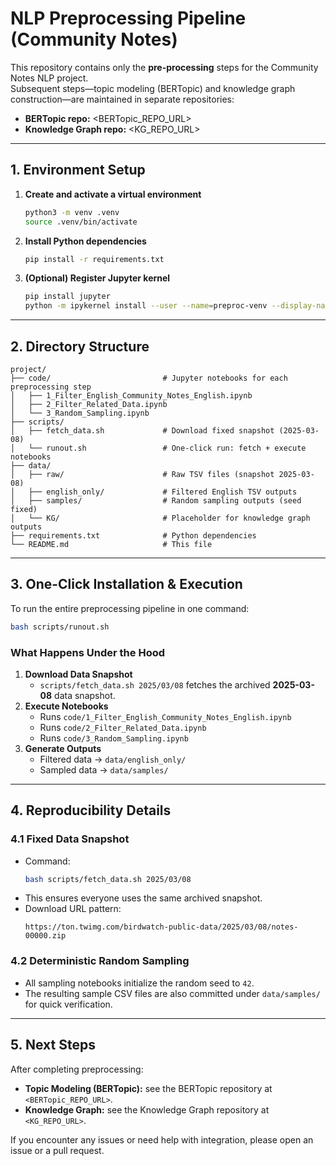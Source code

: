 # NLP Preprocessing Pipeline (Community Notes)

This repository contains only the **pre-processing** steps for the Community Notes NLP project.  
Subsequent steps—topic modeling (BERTopic) and knowledge graph construction—are maintained in separate repositories:

- **BERTopic repo:** <BERTopic_REPO_URL>
- **Knowledge Graph repo:** <KG_REPO_URL>

---

## 1. Environment Setup

1. **Create and activate a virtual environment**
   ```bash
   python3 -m venv .venv
   source .venv/bin/activate
   ```
2. **Install Python dependencies**
   ```bash
   pip install -r requirements.txt
   ```
3. **(Optional) Register Jupyter kernel**
   ```bash
   pip install jupyter
   python -m ipykernel install --user --name=preproc-venv --display-name "Python - Community Notes (.venv)"
   ```

---

## 2. Directory Structure

```
project/
├── code/                         # Jupyter notebooks for each preprocessing step
│   ├── 1_Filter_English_Community_Notes_English.ipynb
│   ├── 2_Filter_Related_Data.ipynb
│   └── 3_Random_Sampling.ipynb
├── scripts/
│   ├── fetch_data.sh             # Download fixed snapshot (2025-03-08)
│   └── runout.sh                 # One-click run: fetch + execute notebooks
├── data/
│   ├── raw/                      # Raw TSV files (snapshot 2025-03-08)
│   ├── english_only/             # Filtered English TSV outputs
│   ├── samples/                  # Random sampling outputs (seed fixed)
│   └── KG/                       # Placeholder for knowledge graph outputs
├── requirements.txt              # Python dependencies
└── README.md                     # This file
```

---

## 3. One-Click Installation & Execution

To run the entire preprocessing pipeline in one command:

```bash
bash scripts/runout.sh
```

### What Happens Under the Hood

1. **Download Data Snapshot**
   - `scripts/fetch_data.sh 2025/03/08` fetches the archived **2025-03-08** data snapshot.
2. **Execute Notebooks**
   - Runs `code/1_Filter_English_Community_Notes_English.ipynb`
   - Runs `code/2_Filter_Related_Data.ipynb`
   - Runs `code/3_Random_Sampling.ipynb`
3. **Generate Outputs**
   - Filtered data → `data/english_only/`
   - Sampled data → `data/samples/`

---

## 4. Reproducibility Details

### 4.1 Fixed Data Snapshot

- Command:
  ```bash
  bash scripts/fetch_data.sh 2025/03/08
  ```
- This ensures everyone uses the same archived snapshot.
- Download URL pattern:
  ```
  https://ton.twimg.com/birdwatch-public-data/2025/03/08/notes-00000.zip
  ```

### 4.2 Deterministic Random Sampling

- All sampling notebooks initialize the random seed to `42`.
- The resulting sample CSV files are also committed under `data/samples/` for quick verification.

---

## 5. Next Steps

After completing preprocessing:

- **Topic Modeling (BERTopic):** see the BERTopic repository at `<BERTopic_REPO_URL>`.
- **Knowledge Graph:** see the Knowledge Graph repository at `<KG_REPO_URL>`.

If you encounter any issues or need help with integration, please open an issue or a pull request.
